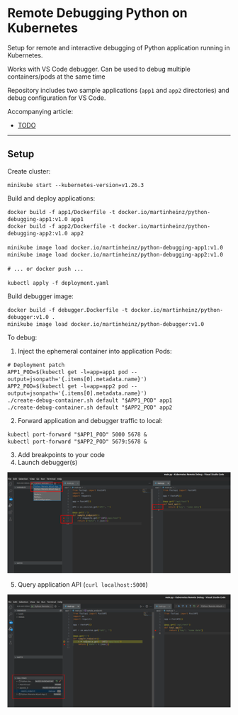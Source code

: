 # Remote Debugging Python on Kubernetes

Setup for remote and interactive debugging of Python application running in Kubernetes.

Works with VS Code debugger. Can be used to debug multiple containers/pods at the same time

Repository includes two sample applications (`app1` and `app2` directories) and debug configuration for VS Code.

Accompanying article:

- [TODO](TODO)

----------

## Setup

Create cluster:

```shell
minikube start --kubernetes-version=v1.26.3
```

Build and deploy applications:

```shell
docker build -f app1/Dockerfile -t docker.io/martinheinz/python-debugging-app1:v1.0 app1
docker build -f app2/Dockerfile -t docker.io/martinheinz/python-debugging-app2:v1.0 app2

minikube image load docker.io/martinheinz/python-debugging-app1:v1.0
minikube image load docker.io/martinheinz/python-debugging-app2:v1.0

# ... or docker push ...

kubectl apply -f deployment.yaml
```

Build debugger image:

```shell
docker build -f debugger.Dockerfile -t docker.io/martinheinz/python-debugger:v1.0 .
minikube image load docker.io/martinheinz/python-debugger:v1.0
```

To debug:

1. Inject the ephemeral container into application Pods:

```shell
# Deployment patch
APP1_POD=$(kubectl get -l=app=app1 pod --output=jsonpath='{.items[0].metadata.name}')
APP2_POD=$(kubectl get -l=app=app2 pod --output=jsonpath='{.items[0].metadata.name}')
./create-debug-container.sh default "$APP1_POD" app1
./create-debug-container.sh default "$APP2_POD" app2
```

2. Forward application and debugger traffic to local:

```shell
kubectl port-forward "$APP1_POD" 5000 5678 &
kubectl port-forward "$APP2_POD" 5679:5678 &
```

3. Add breakpoints to your code
4. Launch debugger(s)

<img src="./assets/vscode-setup.png">

5. Query application API (`curl localhost:5000`)

<img src="./assets/vscode-breakpoint-hit.png">